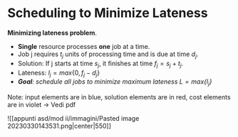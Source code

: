 
# Scheduling to Minimize Lateness

**Minimizing lateness problem**.
- **Single** resource processes **one** job at a time.
- Job j requires $t_j$ units of processing time and is due at time $d_j$.
- Solution: If j starts at time $s_j$, it finishes at time $f_j = s_j +t_j$.
- Lateness: $l_j = max \{ 0,f_j - d_j \}$
- _**Goal**: schedule all jobs to minimize maximum lateness $L = max \{l_j\}$_

Note: input elements are in blue, solution elements are in red, cost
elements are in violet -> Vedi pdf

![[appunti asd/mod ii/immagini/Pasted image 20230330143531.png|center|550]]


